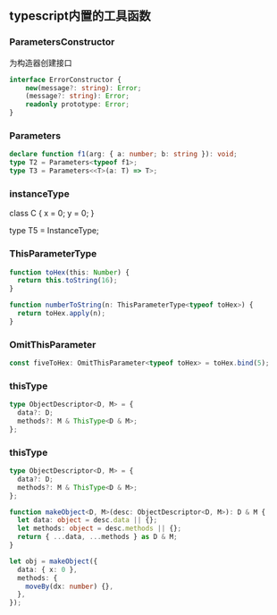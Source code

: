 ## typescript内置的工具函数


### ParametersConstructor
为构造器创建接口
```ts
interface ErrorConstructor {
    new(message?: string): Error;
    (message?: string): Error;
    readonly prototype: Error;
}
```

### Parameters
```ts
declare function f1(arg: { a: number; b: string }): void;
type T2 = Parameters<typeof f1>;
type T3 = Parameters<<T>(a: T) => T>;

```


### instanceType<Type>
class C {
  x = 0;
  y = 0;
}

type T5 = InstanceType<typeof C>;

### ThisParameterType<Type>
```ts
function toHex(this: Number) {
  return this.toString(16);
}

function numberToString(n: ThisParameterType<typeof toHex>) {
  return toHex.apply(n);
}
```
### OmitThisParameter
```ts
const fiveToHex: OmitThisParameter<typeof toHex> = toHex.bind(5);
```

### thisType<Type>
```ts
type ObjectDescriptor<D, M> = {
  data?: D;
  methods?: M & ThisType<D & M>;
};
```
### thisType<Type>
```ts
type ObjectDescriptor<D, M> = {
  data?: D;
  methods?: M & ThisType<D & M>;
};

function makeObject<D, M>(desc: ObjectDescriptor<D, M>): D & M {
  let data: object = desc.data || {};
  let methods: object = desc.methods || {};
  return { ...data, ...methods } as D & M;
}

let obj = makeObject({
  data: { x: 0 },
  methods: {
    moveBy(dx: number) {},
  },
});
```